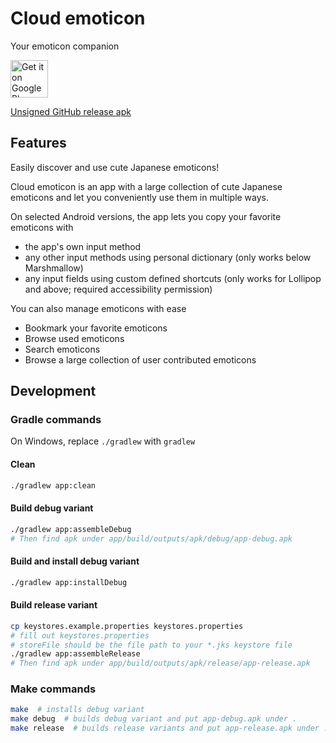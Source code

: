 # Cloud emoticon

Your emoticon companion

[<img src="https://play.google.com/intl/en_us/badges/images/generic/en_badge_web_generic.png" alt="Get it on Google Play" height="60">](https://play.google.com/store/apps/details?id=org.ktachibana.cloudemoji)

[Unsigned GitHub release apk](https://github.com/cloud-emoticon/cloudemoji/releases)

## Features

Easily discover and use cute Japanese emoticons!

Cloud emoticon is an app with a large collection of cute Japanese emoticons and let you conveniently use them in multiple ways.

On selected Android versions, the app lets you copy your favorite emoticons with
*  the app's own input method
*  any other input methods using personal dictionary (only works below Marshmallow)
*  any input fields using custom defined shortcuts (only works for Lollipop and above; required accessibility permission)

You can also manage emoticons with ease
* Bookmark your favorite emoticons
* Browse used emoticons
* Search emoticons
* Browse a large collection of user contributed emoticons

## Development

### Gradle commands
On Windows, replace `./gradlew` with `gradlew`

#### Clean
```bash
./gradlew app:clean
```

#### Build debug variant
```bash
./gradlew app:assembleDebug
# Then find apk under app/build/outputs/apk/debug/app-debug.apk
```

#### Build and install debug variant
```bash
./gradlew app:installDebug
```

#### Build release variant
```bash
cp keystores.example.properties keystores.properties
# fill out keystores.properties
# storeFile should be the file path to your *.jks keystore file
./gradlew app:assembleRelease
# Then find apk under app/build/outputs/apk/release/app-release.apk
```

### Make commands

```bash
make  # installs debug variant
make debug  # builds debug variant and put app-debug.apk under .
make release  # builds release variants and put app-release.apk under .
```
